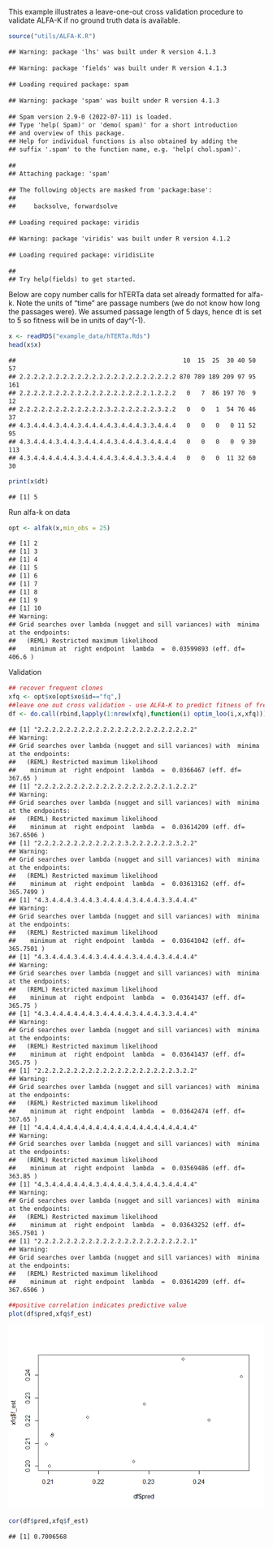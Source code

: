 This example illustrates a leave-one-out cross validation procedure to
validate ALFA-K if no ground truth data is available.

``` r
source("utils/ALFA-K.R")
```

    ## Warning: package 'lhs' was built under R version 4.1.3

    ## Warning: package 'fields' was built under R version 4.1.3

    ## Loading required package: spam

    ## Warning: package 'spam' was built under R version 4.1.3

    ## Spam version 2.9-0 (2022-07-11) is loaded.
    ## Type 'help( Spam)' or 'demo( spam)' for a short introduction 
    ## and overview of this package.
    ## Help for individual functions is also obtained by adding the
    ## suffix '.spam' to the function name, e.g. 'help( chol.spam)'.

    ## 
    ## Attaching package: 'spam'

    ## The following objects are masked from 'package:base':
    ## 
    ##     backsolve, forwardsolve

    ## Loading required package: viridis

    ## Warning: package 'viridis' was built under R version 4.1.2

    ## Loading required package: viridisLite

    ## 
    ## Try help(fields) to get started.

Below are copy number calls for hTERTa data set already formatted for
alfa-k. Note the units of “time” are passage numbers (we do not know how
long the passages were). We assumed passage length of 5 days, hence dt
is set to 5 so fitness will be in units of day^(-1).

``` r
x <- readRDS("example_data/hTERTa.Rds")
head(x$x)
```

    ##                                              10  15  25  30 40 50  57
    ## 2.2.2.2.2.2.2.2.2.2.2.2.2.2.2.2.2.2.2.2.2.2 870 789 189 209 97 95 161
    ## 2.2.2.2.2.2.2.2.2.2.2.2.2.2.2.2.2.2.1.2.2.2   0   7  86 197 70  9  12
    ## 2.2.2.2.2.2.2.2.2.2.2.2.3.2.2.2.2.2.2.3.2.2   0   0   1  54 76 46  37
    ## 4.3.4.4.4.3.4.4.3.4.4.4.4.3.4.4.4.3.3.4.4.4   0   0   0   0 11 52  95
    ## 4.3.4.4.4.3.4.4.3.4.4.4.4.3.4.4.4.3.4.4.4.4   0   0   0   0  9 30 113
    ## 4.3.4.4.4.4.4.4.3.4.4.4.4.3.4.4.4.3.3.4.4.4   0   0   0  11 32 60  30

``` r
print(x$dt)
```

    ## [1] 5

Run alfa-k on data

``` r
opt <- alfak(x,min_obs = 25)
```

    ## [1] 2
    ## [1] 3
    ## [1] 4
    ## [1] 5
    ## [1] 6
    ## [1] 7
    ## [1] 8
    ## [1] 9
    ## [1] 10
    ## Warning: 
    ## Grid searches over lambda (nugget and sill variances) with  minima at the endpoints: 
    ##   (REML) Restricted maximum likelihood 
    ##    minimum at  right endpoint  lambda  =  0.03599893 (eff. df= 406.6 )

Validation

``` r
## recover frequent clones
xfq <- opt$xo[opt$xo$id=="fq",]
##leave one out cross validation - use ALFA-K to predict fitness of frequent clones left out of the training data.
df <- do.call(rbind,lapply(1:nrow(xfq),function(i) optim_loo(i,x,xfq)))
```

    ## [1] "2.2.2.2.2.2.2.2.2.2.2.2.2.2.2.2.2.2.2.2.2.2"
    ## Warning: 
    ## Grid searches over lambda (nugget and sill variances) with  minima at the endpoints: 
    ##   (REML) Restricted maximum likelihood 
    ##    minimum at  right endpoint  lambda  =  0.0366467 (eff. df= 367.65 )
    ## [1] "2.2.2.2.2.2.2.2.2.2.2.2.2.2.2.2.2.2.1.2.2.2"
    ## Warning: 
    ## Grid searches over lambda (nugget and sill variances) with  minima at the endpoints: 
    ##   (REML) Restricted maximum likelihood 
    ##    minimum at  right endpoint  lambda  =  0.03614209 (eff. df= 367.6506 )
    ## [1] "2.2.2.2.2.2.2.2.2.2.2.2.3.2.2.2.2.2.2.3.2.2"
    ## Warning: 
    ## Grid searches over lambda (nugget and sill variances) with  minima at the endpoints: 
    ##   (REML) Restricted maximum likelihood 
    ##    minimum at  right endpoint  lambda  =  0.03613162 (eff. df= 365.7499 )
    ## [1] "4.3.4.4.4.3.4.4.3.4.4.4.4.3.4.4.4.3.3.4.4.4"
    ## Warning: 
    ## Grid searches over lambda (nugget and sill variances) with  minima at the endpoints: 
    ##   (REML) Restricted maximum likelihood 
    ##    minimum at  right endpoint  lambda  =  0.03641042 (eff. df= 365.7501 )
    ## [1] "4.3.4.4.4.3.4.4.3.4.4.4.4.3.4.4.4.3.4.4.4.4"
    ## Warning: 
    ## Grid searches over lambda (nugget and sill variances) with  minima at the endpoints: 
    ##   (REML) Restricted maximum likelihood 
    ##    minimum at  right endpoint  lambda  =  0.03641437 (eff. df= 365.75 )
    ## [1] "4.3.4.4.4.4.4.4.3.4.4.4.4.3.4.4.4.3.3.4.4.4"
    ## Warning: 
    ## Grid searches over lambda (nugget and sill variances) with  minima at the endpoints: 
    ##   (REML) Restricted maximum likelihood 
    ##    minimum at  right endpoint  lambda  =  0.03641437 (eff. df= 365.75 )
    ## [1] "2.2.2.2.2.2.2.2.2.2.2.2.2.2.2.2.2.2.2.3.2.2"
    ## Warning: 
    ## Grid searches over lambda (nugget and sill variances) with  minima at the endpoints: 
    ##   (REML) Restricted maximum likelihood 
    ##    minimum at  right endpoint  lambda  =  0.03642474 (eff. df= 367.65 )
    ## [1] "4.4.4.4.4.4.4.4.4.4.4.4.4.4.4.4.4.4.4.4.4.4"
    ## Warning: 
    ## Grid searches over lambda (nugget and sill variances) with  minima at the endpoints: 
    ##   (REML) Restricted maximum likelihood 
    ##    minimum at  right endpoint  lambda  =  0.03569486 (eff. df= 363.85 )
    ## [1] "4.3.4.4.4.4.4.4.3.4.4.4.4.3.4.4.4.3.4.4.4.4"
    ## Warning: 
    ## Grid searches over lambda (nugget and sill variances) with  minima at the endpoints: 
    ##   (REML) Restricted maximum likelihood 
    ##    minimum at  right endpoint  lambda  =  0.03643252 (eff. df= 365.7501 )
    ## [1] "2.2.2.2.2.2.2.2.2.2.2.2.2.2.2.2.2.2.2.2.2.1"
    ## Warning: 
    ## Grid searches over lambda (nugget and sill variances) with  minima at the endpoints: 
    ##   (REML) Restricted maximum likelihood 
    ##    minimum at  right endpoint  lambda  =  0.03614209 (eff. df= 367.6506 )

``` r
##positive correlation indicates predictive value
plot(df$pred,xfq$f_est)
```

![](README_files/figure-markdown_github/unnamed-chunk-4-1.png)

``` r
cor(df$pred,xfq$f_est)
```

    ## [1] 0.7006568
